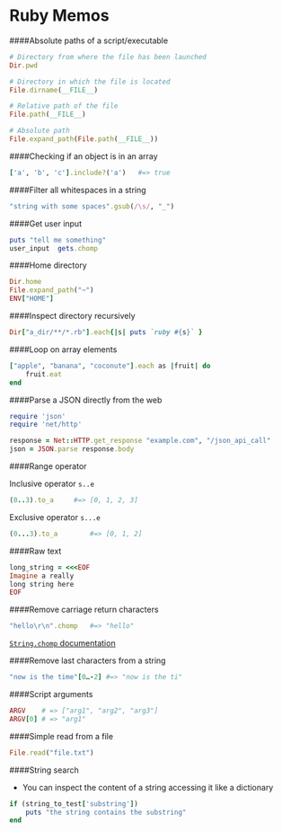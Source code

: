 Ruby Memos
==========

####Absolute paths of a script/executable
	
```ruby
# Directory from where the file has been launched
Dir.pwd

# Directory in which the file is located
File.dirname(__FILE__)

# Relative path of the file
File.path(__FILE__)

# Absolute path
File.expand_path(File.path(__FILE__))
```

####Checking if an object is in an array

```ruby
['a', 'b', 'c'].include?('a')	#=> true
```

####Filter all whitespaces in a string

```ruby
"string with some spaces".gsub(/\s/, "_")
```

####Get user input

```ruby
puts "tell me something"
user_input	gets.chomp
```

####Home directory

```ruby
Dir.home
File.expand_path("~")
ENV["HOME"]
```

####Inspect directory recursively

```ruby
Dir["a_dir/**/*.rb"].each{|s| puts `ruby #{s}` }
```

####Loop on array elements

```ruby
["apple", "banana", "coconute"].each as |fruit| do
	fruit.eat
end
```

####Parse a JSON directly from the web

```ruby
require 'json'
require 'net/http'

response = Net::HTTP.get_response "example.com", "/json_api_call"
json = JSON.parse response.body
```

####Range operator

Inclusive operator `s..e`

```ruby	
(0..3).to_a		#=> [0, 1, 2, 3]
```
	
Exclusive operator `s...e`

```ruby
(0...3).to_a		#=> [0, 1, 2]
```

####Raw text

```ruby	
long_string = <<<EOF
Imagine a really
long string here
EOF
```
	
####Remove carriage return characters

```ruby
"hello\r\n".chomp	#=> "hello"
```
	
[`String.chomp` documentation](http://ruby-doc.org/core-2.0/String.html#method-i-chomp)

####Remove last characters from a string

```ruby
"now is the time"[0…-2]	#=> "now is the ti"
```

####Script arguments

```ruby
ARGV	# => ["arg1", "arg2", "arg3"]
ARGV[0] # => "arg1"
```
	
####Simple read from a file

```ruby
File.read("file.txt")	
```
	
####String search

* You can inspect the content of a string accessing it like a dictionary

```ruby
if (string_to_test['substring'])
	puts "the string contains the substring"
end
```
